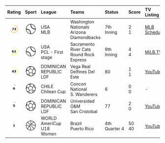 | Rating                                                                                                                                 | Sport                                                                                                                | League                      | Teams                                        | Status        | Score    | TV Listing                                                      |
|:---------------------------------------------------------------------------------------------------------------------------------------|:---------------------------------------------------------------------------------------------------------------------|:----------------------------|:---------------------------------------------|:--------------|:---------|:----------------------------------------------------------------|
| <img src="https://raw.githubusercontent.com/BlakeDuncan25/Donut-SVG-Ratings/bac4e4a278175106499642192132b1786a9aec38/73.svg" alt="73"> | <img src="https://raw.githubusercontent.com/BlakeDuncan25/Donut-SVG-Ratings/master/baseball.png" alt="Baseball">     | USA<br>MLB                  | Washington Nationals<br>Arizona Diamondbacks | 7th Inning    | 2<br>1   | <a href="https://www.mlb.com/schedule">MLB Schedule</a>         |
| <img src="https://raw.githubusercontent.com/BlakeDuncan25/Donut-SVG-Ratings/bac4e4a278175106499642192132b1786a9aec38/61.svg" alt="61"> | <img src="https://raw.githubusercontent.com/BlakeDuncan25/Donut-SVG-Ratings/master/baseball.png" alt="Baseball">     | USA<br>PCL - First stage    | Sacramento River Cats<br>Round Rock Express  | 9th Inning    | 4<br>4   | <a href="http://milb.tv/">MiLB.TV</a>                           |
| <img src="https://raw.githubusercontent.com/BlakeDuncan25/Donut-SVG-Ratings/bac4e4a278175106499642192132b1786a9aec38/43.svg" alt="43"> | <img src="https://raw.githubusercontent.com/BlakeDuncan25/Donut-SVG-Ratings/master/soccer.png" alt="Soccer">         | DOMINICAN REPUBLIC<br>LDF   | Vega Real<br>Delfines Del Este               | 80            | 1<br>1   | <a href="https://www.youtube.com/@ldfcomdo/streams">YouTube</a> |
| <img src="https://raw.githubusercontent.com/BlakeDuncan25/Donut-SVG-Ratings/bac4e4a278175106499642192132b1786a9aec38/6.svg" alt="6">   | <img src="https://raw.githubusercontent.com/BlakeDuncan25/Donut-SVG-Ratings/master/soccer.png" alt="Soccer">         | CHILE<br>Chilean Cup        | Concon National<br>S. Wanderers              | 6             | 0<br>0   | -                                                               |
| <img src="https://raw.githubusercontent.com/BlakeDuncan25/Donut-SVG-Ratings/bac4e4a278175106499642192132b1786a9aec38/5.svg" alt="5">   | <img src="https://raw.githubusercontent.com/BlakeDuncan25/Donut-SVG-Ratings/master/soccer.png" alt="Soccer">         | DOMINICAN REPUBLIC<br>LDF   | Universidad O&M<br>San Cristobal             | 77            | 2<br>0   | <a href="https://www.youtube.com/@ldfcomdo/streams">YouTube</a> |
| <img src="https://raw.githubusercontent.com/BlakeDuncan25/Donut-SVG-Ratings/bac4e4a278175106499642192132b1786a9aec38/1.svg" alt="1">   | <img src="https://raw.githubusercontent.com/BlakeDuncan25/Donut-SVG-Ratings/master/basketball.png" alt="Basketball"> | WORLD<br>AmeriCup U18 Women | Brazil<br>Puerto Rico                        | 4th Quarter 4 | 50<br>40 | <a href="https://www.youtube.com/@FIBA/streams">YouTube</a>     |